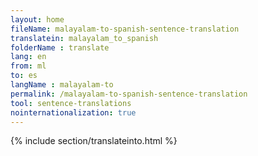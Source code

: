 ```yaml
---
layout: home
fileName: malayalam-to-spanish-sentence-translation
translatein: malayalam_to_spanish
folderName : translate
lang: en
from: ml
to: es
langName : malayalam-to
permalink: /malayalam-to-spanish-sentence-translation
tool: sentence-translations
nointernationalization: true
---
```

{% include section/translateinto.html %}
